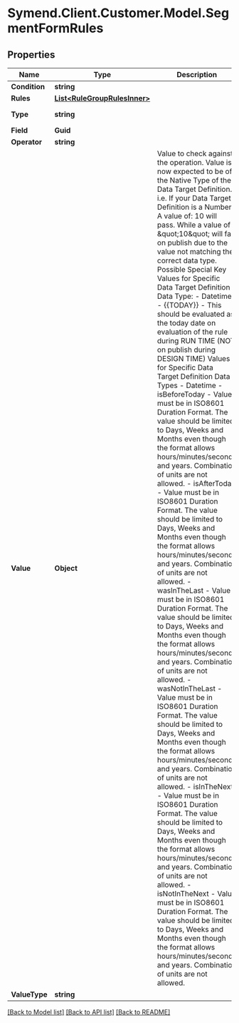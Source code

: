 # Symend.Client.Customer.Model.SegmentFormRules

## Properties

Name | Type | Description | Notes
------------ | ------------- | ------------- | -------------
**Condition** | **string** |  | [optional] 
**Rules** | [**List&lt;RuleGroupRulesInner&gt;**](RuleGroupRulesInner.md) |  | [optional] 
**Type** | **string** |  | [optional] [default to TypeEnum.Definition]
**Field** | **Guid** |  | [optional] 
**Operator** | **string** |  | [optional] 
**Value** | **Object** | Value to check against the operation. Value is now expected to be of the Native Type of the Data Target Definition.  i.e. If your Data Target Definition is a Number A value of: 10 will pass. While a value of \&quot;10\&quot; will fail on publish due to the value not matching the correct data type.  Possible Special Key Values for Specific Data Target Definition Data Type: - Datetime   - {{TODAY}} - This should be evaluated as the today date on evaluation of the rule during RUN TIME (NOT on publish during DESIGN TIME)    Values for Specific Data Target Definition Data Types - Datetime   - isBeforeToday - Value must be in ISO8601 Duration Format. The value should be limited to Days, Weeks and Months even though the format allows hours/minutes/seconds and years. Combination of units are not allowed.   - isAfterToday - Value must be in ISO8601 Duration Format. The value should be limited to Days, Weeks and Months even though the format allows hours/minutes/seconds and years. Combination of units are not allowed.   - wasInTheLast - Value must be in ISO8601 Duration Format. The value should be limited to Days, Weeks and Months even though the format allows hours/minutes/seconds and years. Combination of units are not allowed.   - wasNotInTheLast - Value must be in ISO8601 Duration Format. The value should be limited to Days, Weeks and Months even though the format allows hours/minutes/seconds and years. Combination of units are not allowed.   - isInTheNext - Value must be in ISO8601 Duration Format. The value should be limited to Days, Weeks and Months even though the format allows hours/minutes/seconds and years. Combination of units are not allowed.   - isNotInTheNext - Value must be in ISO8601 Duration Format. The value should be limited to Days, Weeks and Months even though the format allows hours/minutes/seconds and years. Combination of units are not allowed. | [optional] 
**ValueType** | **string** |  | [optional] 

[[Back to Model list]](../README.md#documentation-for-models) [[Back to API list]](../README.md#documentation-for-api-endpoints) [[Back to README]](../README.md)

